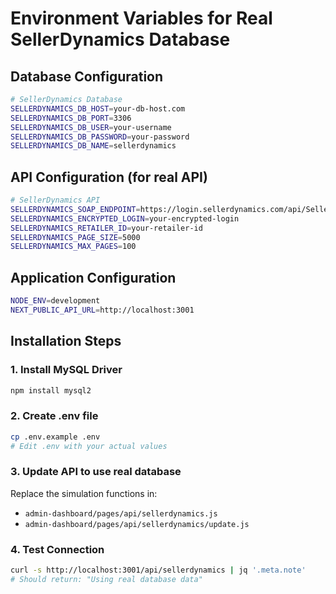 # Environment Variables for Real SellerDynamics Database

## Database Configuration
```bash
# SellerDynamics Database
SELLERDYNAMICS_DB_HOST=your-db-host.com
SELLERDYNAMICS_DB_PORT=3306
SELLERDYNAMICS_DB_USER=your-username
SELLERDYNAMICS_DB_PASSWORD=your-password
SELLERDYNAMICS_DB_NAME=sellerdynamics
```

## API Configuration (for real API)
```bash
# SellerDynamics API
SELLERDYNAMICS_SOAP_ENDPOINT=https://login.sellerdynamics.com/api/SellerDynamicsAPI.asmx
SELLERDYNAMICS_ENCRYPTED_LOGIN=your-encrypted-login
SELLERDYNAMICS_RETAILER_ID=your-retailer-id
SELLERDYNAMICS_PAGE_SIZE=5000
SELLERDYNAMICS_MAX_PAGES=100
```

## Application Configuration
```bash
NODE_ENV=development
NEXT_PUBLIC_API_URL=http://localhost:3001
```

## Installation Steps

### 1. Install MySQL Driver
```bash
npm install mysql2
```

### 2. Create .env file
```bash
cp .env.example .env
# Edit .env with your actual values
```

### 3. Update API to use real database
Replace the simulation functions in:
- `admin-dashboard/pages/api/sellerdynamics.js`
- `admin-dashboard/pages/api/sellerdynamics/update.js`

### 4. Test Connection
```bash
curl -s http://localhost:3001/api/sellerdynamics | jq '.meta.note'
# Should return: "Using real database data"
``` 